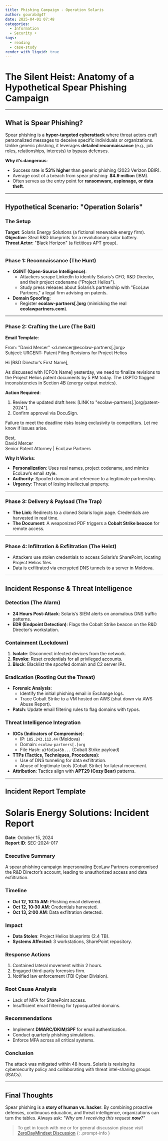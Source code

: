 ```yaml
---
title: Phishing Campaign - Operation Solaris
author: gourabdg47
date: 2025-04-01 07:48
categories:
  - Information
  - Security +
tags:
  - reading
  - case-study
render_with_liquid: true
---
```

# The Silent Heist: Anatomy of a Hypothetical Spear Phishing Campaign  

---

## What is Spear Phishing?  
Spear phishing is a **hyper-targeted cyberattack** where threat actors craft personalized messages to deceive specific individuals or organizations. Unlike generic phishing, it leverages **detailed reconnaissance** (e.g., job roles, relationships, interests) to bypass defenses.  

**Why it’s dangerous**:  
- Success rate is **53% higher** than generic phishing (2023 Verizon DBIR).  
- Average cost of a breach from spear phishing: **$4.9 million** (IBM).  
- Often serves as the entry point for **ransomware, espionage, or data theft**.  

---

## Hypothetical Scenario: "Operation Solaris"  

### The Setup  
**Target**: Solaris Energy Solutions (a fictional renewable energy firm).  
**Objective**: Steal R&D blueprints for a revolutionary solar battery.  
**Threat Actor**: "Black Horizon" (a fictitious APT group).  

---

### Phase 1: Reconnaissance (The Hunt)  
- **OSINT (Open-Source Intelligence)**:  
  - Attackers scrape LinkedIn to identify Solaris’s CFO, R&D Director, and their project codename ("Project Helios").  
  - Study press releases about Solaris’s partnership with "EcoLaw Partners," a legal firm advising on patents.  
- **Domain Spoofing**:  
  - Register **ecolaw-partners[.]org** (mimicking the real **ecolawpartners.com**).  

---

### Phase 2: Crafting the Lure (The Bait)  
**Email Template**:  

From: "David Mercer" <d.mercer@ecolaw-partners[.]org>  
Subject: URGENT: Patent Filing Revisions for Project Helios  

Hi [R&D Director’s First Name],  

As discussed with [CFO’s Name] yesterday, we need to finalize revisions to the Project Helios patent documents by 5 PM today. The USPTO flagged inconsistencies in Section 4B (energy output metrics).  

**Action Required**:  
1. Review the updated draft here: [LINK to "ecolaw-partners[.]org/patent-2024"].  
2. Confirm approval via DocuSign.  

Failure to meet the deadline risks losing exclusivity to competitors. Let me know if issues arise.  

Best,  
David Mercer  
Senior Patent Attorney | EcoLaw Partners  


**Why It Works**:  
- **Personalization**: Uses real names, project codename, and mimics EcoLaw’s email style.  
- **Authority**: Spoofed domain and reference to a legitimate partnership. 
- **Urgency**: Threat of losing intellectual property.  

---

### Phase 3: Delivery & Payload (The Trap)  
- **The Link**: Redirects to a cloned Solaris login page. Credentials are harvested in real time.  
- **The Document**: A weaponized PDF triggers a **Cobalt Strike beacon** for remote access.  

---

### Phase 4: Infiltration & Exfiltration (The Heist)  
- Attackers use stolen credentials to access Solaris’s SharePoint, locating Project Helios files.  
- Data is exfiltrated via encrypted DNS tunnels to a server in Moldova.  

---

## Incident Response & Threat Intelligence  

### Detection (The Alarm)  
- **24 Hours Post-Attack**: Solaris’s SIEM alerts on anomalous DNS traffic patterns.  
- **EDR (Endpoint Detection)**: Flags the Cobalt Strike beacon on the R&D Director’s workstation.  

### Containment (Lockdown)  
1. **Isolate**: Disconnect infected devices from the network.  
2. **Revoke**: Reset credentials for all privileged accounts.  
3. **Block**: Blacklist the spoofed domain and C2 server IPs.  

### Eradication (Rooting Out the Threat)  
- **Forensic Analysis**:  
  - Identify the initial phishing email in Exchange logs.  
  - Trace Cobalt Strike to a VM hosted on AWS (shut down via AWS Abuse Report).  
- **Patch**: Update email filtering rules to flag domains with typos.  

### Threat Intelligence Integration  
- **IOCs (Indicators of Compromise)**:  
  - IP: `185.243.112.44` (Moldova)  
  - Domain: `ecolaw-partners[.]org`  
  - File Hash: `a3f8d1e45b...` (Cobalt Strike payload)  
- **TTPs (Tactics, Techniques, Procedures)**:  
  - Use of DNS tunneling for data exfiltration.  
  - Abuse of legitimate tools (Cobalt Strike) for lateral movement.  
- **Attribution**: Tactics align with **APT29 (Cozy Bear)** patterns.  

---

## Incident Report Template  

# Solaris Energy Solutions: Incident Report  

**Date**: October 15, 2024  
**Report ID**: SEC-2024-017  

### Executive Summary  
A spear phishing campaign impersonating EcoLaw Partners compromised the R&D Director’s account, leading to unauthorized access and data exfiltration.  

### Timeline  
- **Oct 12, 10:15 AM**: Phishing email delivered.  
- **Oct 12, 10:30 AM**: Credentials harvested.  
- **Oct 13, 2:00 AM**: Data exfiltration detected.  

### Impact  
- **Data Stolen**: Project Helios blueprints (2.4 TB).  
- **Systems Affected**: 3 workstations, SharePoint repository.  

### Response Actions  
1. Contained lateral movement within 2 hours.  
2. Engaged third-party forensics firm.  
3. Notified law enforcement (FBI Cyber Division).  

### Root Cause Analysis  
- Lack of MFA for SharePoint access.  
- Insufficient email filtering for typosquatted domains.  

### Recommendations  
- Implement **DMARC/DKIM/SPF** for email authentication.  
- Conduct quarterly phishing simulations.  
- Enforce MFA across all critical systems.  

### Conclusion  
The attack was mitigated within 48 hours. Solaris is revising its cybersecurity policy and collaborating with threat intel-sharing groups (ISACs).  

---

## Final Thoughts  
Spear phishing is a **story of human vs. hacker**. By combining proactive defenses, continuous education, and threat intelligence, organizations can turn the tables. Always ask: *"Why am I receiving this request **now**?"*  


> To get in touch with me or for general discussion please visit [ZeroDayMindset Discussion](https://github.com/orgs/X3N0-G0D/discussions) 
{: .prompt-info }